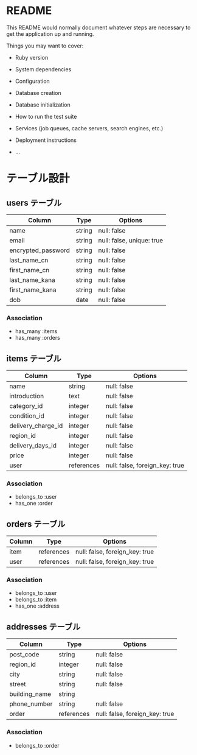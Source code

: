 # README

This README would normally document whatever steps are necessary to get the
application up and running.

Things you may want to cover:

* Ruby version

* System dependencies

* Configuration

* Database creation

* Database initialization

* How to run the test suite

* Services (job queues, cache servers, search engines, etc.)

* Deployment instructions

* ...
# テーブル設計

## users テーブル

| Column             | Type    | Options                   |
| ------------------ | ------- | ------------------------- |
| name               | string  | null: false               |
| email              | string  | null: false, unique: true |
| encrypted_password | string  | null: false               |
| last_name_cn       | string  | null: false               |
| first_name_cn      | string  | null: false               |
| last_name_kana     | string  | null: false               |
| first_name_kana    | string  | null: false               |
| dob                | date    | null: false               |

### Association
- has_many :items
- has_many :orders

## items テーブル

| Column                | Type       | Options                        |
| --------------------- | ---------- | ------------------------------ |
| name                  | string     | null: false                    |
| introduction          | text       | null: false                    |
| category_id           | integer    | null: false                    |
| condition_id          | integer    | null: false                    |
| delivery_charge_id    | integer    | null: false                    |
| region_id             | integer    | null: false                    |
| delivery_days_id      | integer    | null: false                    |
| price                 | integer    | null: false                    |
| user                  | references | null: false, foreign_key: true |

### Association

- belongs_to :user
- has_one    :order

## orders テーブル

| Column | Type       | Options                        |
| ------ | ---------- | ------------------------------ |
| item   | references | null: false, foreign_key: true |
| user   | references | null: false, foreign_key: true |

### Association

- belongs_to :user
- belongs_to :item
- has_one    :address

## addresses テーブル

| Column           | Type       | Options                        |
| ---------------- | ---------- |------------------------------- |
| post_code        | string     | null: false                    |
| region_id        | integer    | null: false                    |
| city             | string     | null: false                    |
| street           | string     | null: false                    |
| building_name    | string     |                                |
| phone_number     | string     | null: false                    |
| order            | references | null: false, foreign_key: true |

### Association

- belongs_to :order